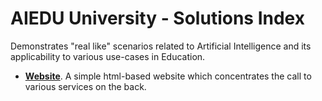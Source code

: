 # AIEDU University - Solutions Index

Demonstrates "real like" scenarios related to Artificial Intelligence and its applicability to various use-cases in Education.

* **[Website](/gcp/aiduc-university/website-node/)**. A simple html-based website which concentrates the call to various services on the back.